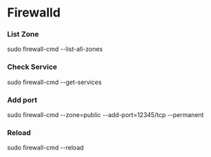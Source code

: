 # Firewalld

### List Zone

sudo firewall-cmd --list-all-zones

### Check Service

sudo firewall-cmd --get-services

### Add port

sudo firewall-cmd --zone=public --add-port=12345/tcp --permanent

### Reload

sudo firewall-cmd --reload
